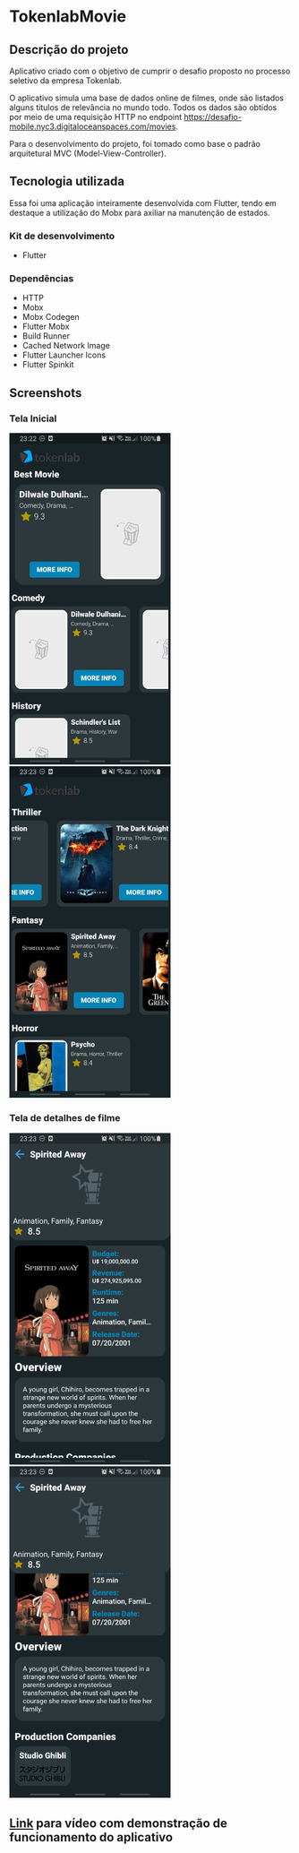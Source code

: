 # TokenlabMovie

## Descrição do projeto
Aplicativo criado com o objetivo de cumprir o desafio proposto no processo seletivo da empresa Tokenlab.

O aplicativo simula uma base de dados online de filmes, onde são listados alguns titulos de relevância no mundo todo. Todos os dados são obtidos por meio de uma requisição HTTP no endpoint https://desafio-mobile.nyc3.digitaloceanspaces.com/movies.

Para o desenvolvimento do projeto, foi tomado como base o padrão arquitetural MVC (Model-View-Controller). 

## Tecnologia utilizada
Essa foi uma aplicação inteiramente desenvolvida com Flutter, tendo em destaque a utilização do Mobx para axiliar na manutenção de estados.

### Kit de desenvolvimento
- Flutter

### Dependências
- HTTP
- Mobx
- Mobx Codegen
- Flutter Mobx
- Build Runner
- Cached Network Image
- Flutter Launcher Icons
- Flutter Spinkit

## Screenshots

### Tela Inicial
<img src="prints/flutter_01.png" width="288"> <img src="prints/flutter_02.png" width="288">

### Tela de detalhes de filme
<img src="prints/flutter_03.png" width="288"> <img src="prints/flutter_04.png" width="288">

## **[Link](https://drive.google.com/file/d/1RfS8ilHRpnsGFohzNYnUo5oAupGBN7I8/view?usp=sharing)** para vídeo com demonstração de funcionamento do aplicativo